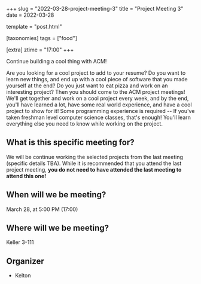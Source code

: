 +++
slug = "2022-03-28-project-meeting-3"
title = "Project Meeting 3"
date = 2022-03-28

template = "post.html"

[taxonomies]
tags = ["food"]

[extra]
ztime = "17:00"
+++

Continue building a cool thing with ACM!

<!-- more -->
Are you looking for a cool project to add to your resume?
Do you want to learn new things, and end up with a cool piece of software that you made yourself at the end?
Do you just want to eat pizza and work on an interesting project?
Then you should come to the ACM project meetings!
We'll get together and work on a cool project every week, and by the end, you'll have learned a lot,
have some real world experience, and have a cool project to show for it!
Some programming experience is required -- If you've taken freshman level computer science classes, that's enough!
You'll learn everything else you need to know while working on the project.

## What is this specific meeting for?

We will be continue working the selected projects from the last meeting (specific details TBA). While it is recommended that you attend the last project meeting, **you do not need to have attended the last meeting to attend this one!**

## When will we be meeting?

March 28, at 5:00 PM (17:00)

## Where will we be meeting?

Keller 3-111

## Organizer

* Kelton
